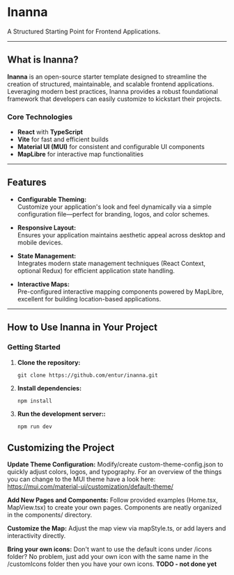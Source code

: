 # Inanna 

A Structured Starting Point for Frontend Applications.

---

##  What is Inanna?

**Inanna** is an open-source starter template designed to streamline the creation of structured, maintainable, and scalable frontend applications. Leveraging modern best practices, Inanna provides a robust foundational framework that developers can easily customize to kickstart their projects.

###  Core Technologies

- **React** with **TypeScript**
- **Vite** for fast and efficient builds
- **Material UI (MUI)** for consistent and configurable UI components
- **MapLibre** for interactive map functionalities

---

## Features

- **Configurable Theming:**  
  Customize your application's look and feel dynamically via a simple configuration file—perfect for branding, logos, and color schemes.

- **Responsive Layout:**  
  Ensures your application maintains aesthetic appeal across desktop and mobile devices.

- **State Management:**  
  Integrates modern state management techniques (React Context, optional Redux) for efficient application state handling.

- **Interactive Maps:**  
  Pre-configured interactive mapping components powered by MapLibre, excellent for building location-based applications.

---

## How to Use Inanna in Your Project

### Getting Started

1. **Clone the repository:**
   ```
   git clone https://github.com/entur/inanna.git
2. **Install dependencies:**
   ```
   npm install
3. **Run the development server::**
   ```
   npm run dev
## Customizing the Project

**Update Theme Configuration:**
Modify/create custom-theme-config.json to quickly adjust colors, logos, and typography. For an overview of the things you can change to the MUI theme have a look here: https://mui.com/material-ui/customization/default-theme/

**Add New Pages and Components:**
Follow provided examples (Home.tsx, MapView.tsx) to create your own pages. Components are neatly organized in the components/ directory.

**Customize the Map:**
Adjust the map view via mapStyle.ts, or add layers and interactivity directly.

**Bring your own icons:**
Don't want to use the default icons under /icons folder? No problem, just add your own icon with the same name in the /customIcons folder then you have your own icons. **TODO - not done yet**